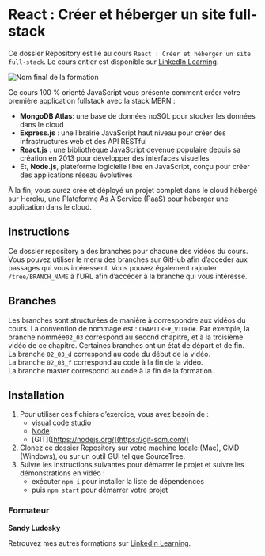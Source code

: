 # React : Créer et héberger un site full-stack

Ce dossier Repository est lié au cours `React : Créer et héberger un site full-stack`. Le cours entier est disponible sur [LinkedIn Learning][lil-course-url].

![Nom final de la formation][lil-thumbnail-url] 

Ce cours 100 % orienté JavaScript vous présente comment créer votre première application fullstack avec la stack MERN :

- **MongoDB Atlas**: une base de données noSQL pour stocker les données dans le cloud
- **Express.js** : une librairie JavaScript haut niveau pour créer des infrastructures web et des API RESTful
- **React.js** : une bibliothèque JavaScript devenue populaire depuis sa création en 2013 pour développer des interfaces visuelles 
- Et, **Node.js**, plateforme logicielle libre en JavaScript, conçu pour créer des applications réseau évolutives

À la fin, vous aurez crée et déployé un projet complet dans le cloud hébergé sur Heroku, une Plateforme As A Service (PaaS) pour héberger une application dans le cloud.

## Instructions

Ce dossier repository a des branches pour chacune des vidéos du cours. Vous pouvez utiliser le menu des branches sur GitHub afin d’accéder aux passages qui vous intéressent. Vous pouvez également rajouter `/tree/BRANCH_NAME` à l’URL afin d’accéder à la branche qui vous intéresse. 

## Branches

Les branches sont structurées de manière à correspondre aux vidéos du cours. La convention de nommage est : `CHAPITRE#_VIDEO#`. Par exemple, la branche nommée`02_03` correspond au second chapitre, et à la troisième vidéo de ce chapitre. Certaines branches ont un état de départ et de fin.  
La branche `02_03_d` correspond au code du début de la vidéo.  
La branche `02_03_f` correspond au code à la fin de la vidéo.  
La branche master correspond au code à la fin de la formation. 

## Installation

1. Pour utiliser ces fichiers d’exercice, vous avez besoin de : 
   - [visual code studio](https://code.visualstudio.com/)
   - [Node](https://nodejs.org/)
   - [GIT]([https://nodejs.org/](https://git-scm.com/)
2. Clonez ce dossier Repository sur votre machine locale (Mac), CMD (Windows), ou sur un outil GUI tel que SourceTree. 
3. Suivre les instructions suivantes pour démarrer le projet et suivre les démonstrations en vidéo :
   - exécuter `npm i` pour installer la liste de dépendences
   - puis `npm start` pour démarrer votre projet   


### Formateur

**Sandy Ludosky** 

 Retrouvez mes autres formations sur [LinkedIn Learning][lil-URL-trainer].

[0]: # (Replace these placeholder URLs with actual course URLs)
[lil-course-url]: https://www.linkedin.com/learning/building-a-graphql-project-with-react-js
[lil-thumbnail-url]: https://cdn.lynda.com/course/2875095/2875095-1615224395432-16x9.jpg
[lil-URL-trainer]: https://www.linkedin.com/learning/instructors/sandy-ludosky

[1]: # (End of FR-Instruction ###############################################################################################)
